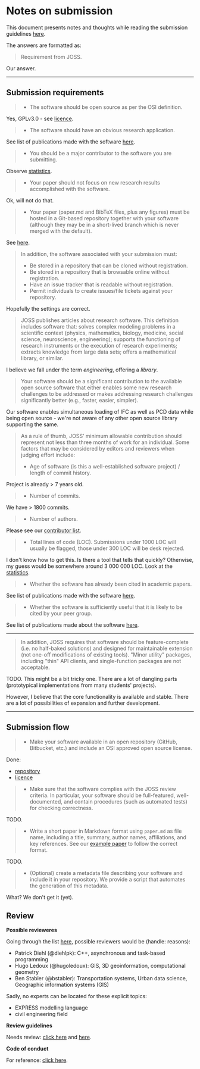# Notes on submission

This document presents notes and thoughts while reading the submission guidelines [here](https://joss.readthedocs.io/en/latest/submitting.html).

The answers are formatted as:

> Requirement from JOSS.

Our answer.

---
## Submission requirements

> * The software should be open source as per the OSI definition.

Yes, GPLv3.0 - see [licence](../../Licence.txt).

> * The software should have an obvious research application.

See list of publications made with the software [here](./paper.bib).

> * You should be a major contributor to the software you are submitting.

Observe [statistics](https://github.com/tumcms/Open-Infra-Platform/graphs/contributors).

> * Your paper should not focus on new research results accomplished with the software.

Ok, will not do that.

> * Your paper (paper.md and BibTeX files, plus any figures) must be hosted in a Git-based repository together with your software (although they may be in a short-lived branch which is never merged with the default).

See [here](https://github.com/tumcms/Open-Infra-Platform).

> In addition, the software associated with your submission must:
> * Be stored in a repository that can be cloned without registration.
> * Be stored in a repository that is browsable online without registration.
> * Have an issue tracker that is readable without registration.
> * Permit individuals to create issues/file tickets against your repository.

Hopefully the settings are correct.

> JOSS publishes articles about research software. This definition includes software that: solves complex modeling problems in a scientific context (physics, mathematics, biology, medicine, social science, neuroscience, engineering); supports the functioning of research instruments or the execution of research experiments; extracts knowledge from large data sets; offers a mathematical library, or similar.

I believe we fall under the term *engineering*, offering a *library*.

> Your software should be a significant contribution to the available open source software that either enables some new research challenges to be addressed or makes addressing research challenges significantly better (e.g., faster, easier, simpler).

Our software enables simultaneous loading of IFC as well as PCD data while being open source - we're not aware of any other open source library supporting the same.

> As a rule of thumb, JOSS’ minimum allowable contribution should represent not less than three months of work for an individual. Some factors that may be considered by editors and reviewers when judging effort include:
> * Age of software (is this a well-established software project) / length of commit history.

Project is already > 7 years old.

> * Number of commits.

We have > 1800 commits.

> * Number of authors.

Please see our [contributor list](../markdown/Contributors.md).

> * Total lines of code (LOC). Submissions under 1000 LOC will usually be flagged, those under 300 LOC will be desk rejected.

I don't know how to get this. Is there a tool that tells that quickly? Otherwise, my guess would be somewhere around 3 000 000 LOC. Look at the [statistics](https://github.com/tumcms/Open-Infra-Platform/graphs/contributors).

> * Whether the software has already been cited in academic papers.

See list of publications made with the software [here](./paper.bib).

> * Whether the software is sufficiently useful that it is likely to be cited by your peer group.

See list of publications made about the software [here](./paper.bib).

---
> In addition, JOSS requires that software should be feature-complete (i.e. no half-baked solutions) and designed for maintainable extension (not one-off modifications of existing tools). "Minor utility" packages, including "thin" API clients, and single-function packages are not acceptable.

TODO. This might be a bit tricky one. 
There are a lot of dangling parts (prototypical implementations from many students' projects). 

However, I believe that the core functionality is available and stable.
There are a lot of possibilities of expansion and further development.

---

## Submission flow


> * Make your software available in an open repository (GitHub, Bitbucket, etc.) and include an OSI approved open source license.

Done:

* [repository](https://github.com/tumcms/Open-Infra-Platform) 
* [licence](../../License.txt)

> * Make sure that the software complies with the JOSS review criteria. In particular, your software should be full-featured, well-documented, and contain procedures (such as automated tests) for checking correctness.

TODO.

> * Write a short paper in Markdown format using `paper.md` as file name, including a title, summary, author names, affiliations, and key references. See our [example paper](https://joss.readthedocs.io/en/latest/submitting.html#example-paper-and-bibliography) to follow the correct format.

TODO.

> * (Optional) create a metadata file describing your software and include it in your repository. We provide a script that automates the generation of this metadata.

What? We don't get it (yet).

## Review

**Possible revieweres**

Going through the list [here](https://joss.theoj.org/about#editorial_board), possible reviewers would be (handle: reasons):

- Patrick Diehl (@diehlpk): C++, asynchronous and task-based programming 
- Hugo Ledoux (@hugoledoux): GIS, 3D geoinformation, computational geometry 
- Ben Stabler (@bstabler): Transportation systems, Urban data science, Geographic information systems (GIS)

Sadly, no experts can be located for these explicit topics:

- EXPRESS modelling language
- civil engineering field

**Review guidelines**

Needs review: [click here](https://joss.readthedocs.io/en/latest/review_checklist.html) and [here](https://joss.readthedocs.io/en/latest/review_criteria.html).

**Code of conduct**

For reference: [click here](https://github.com/openjournals/joss/blob/master/CODE_OF_CONDUCT.md).


